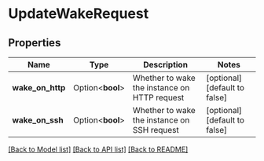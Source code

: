# UpdateWakeRequest

## Properties

Name | Type | Description | Notes
------------ | ------------- | ------------- | -------------
**wake_on_http** | Option<**bool**> | Whether to wake the instance on HTTP request | [optional][default to false]
**wake_on_ssh** | Option<**bool**> | Whether to wake the instance on SSH request | [optional][default to false]

[[Back to Model list]](../README.md#documentation-for-models) [[Back to API list]](../README.md#documentation-for-api-endpoints) [[Back to README]](../README.md)


